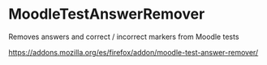 # MoodleTestAnswerRemover
Removes answers and correct / incorrect markers from Moodle tests

https://addons.mozilla.org/es/firefox/addon/moodle-test-answer-remover/
